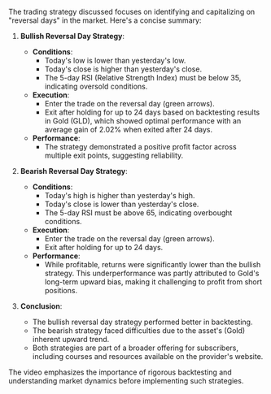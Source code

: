 The trading strategy discussed focuses on identifying and capitalizing on "reversal days" in the market. Here's a concise summary:

1. **Bullish Reversal Day Strategy**:
   - **Conditions**: 
     - Today's low is lower than yesterday's low.
     - Today's close is higher than yesterday's close.
     - The 5-day RSI (Relative Strength Index) must be below 35, indicating oversold conditions.
   - **Execution**:
     - Enter the trade on the reversal day (green arrows).
     - Exit after holding for up to 24 days based on backtesting results in Gold (GLD), which showed optimal performance with an average gain of 2.02% when exited after 24 days.
   - **Performance**:
     - The strategy demonstrated a positive profit factor across multiple exit points, suggesting reliability.

2. **Bearish Reversal Day Strategy**:
   - **Conditions**:
     - Today's high is higher than yesterday's high.
     - Today's close is lower than yesterday's close.
     - The 5-day RSI must be above 65, indicating overbought conditions.
   - **Execution**:
     - Enter the trade on the reversal day (green arrows).
     - Exit after holding for up to 24 days.
   - **Performance**:
     - While profitable, returns were significantly lower than the bullish strategy. This underperformance was partly attributed to Gold's long-term upward bias, making it challenging to profit from short positions.

3. **Conclusion**:
   - The bullish reversal day strategy performed better in backtesting.
   - The bearish strategy faced difficulties due to the asset's (Gold) inherent upward trend.
   - Both strategies are part of a broader offering for subscribers, including courses and resources available on the provider's website.

The video emphasizes the importance of rigorous backtesting and understanding market dynamics before implementing such strategies.

